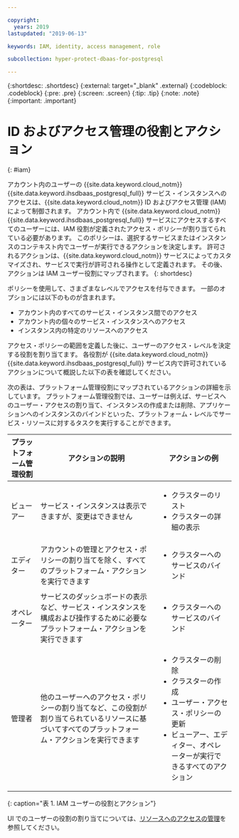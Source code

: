```yaml
---

copyright:
  years: 2019
lastupdated: "2019-06-13"

keywords: IAM, identity, access management, role

subcollection: hyper-protect-dbaas-for-postgresql

---
```


{:shortdesc: .shortdesc}
{:external: target="_blank" .external}
{:codeblock: .codeblock}
{:pre: .pre}
{:screen: .screen}
{:tip: .tip}
{:note: .note}
{:important: .important}

# ID およびアクセス管理の役割とアクション
{: #iam}

アカウント内のユーザーの {{site.data.keyword.cloud_notm}} {{site.data.keyword.ihsdbaas_postgresql_full}} サービス・インスタンスへのアクセスは、{{site.data.keyword.cloud_notm}} ID およびアクセス管理 (IAM) によって制御されます。 アカウント内で {{site.data.keyword.cloud_notm}} {{site.data.keyword.ihsdbaas_postgresql_full}} サービスにアクセスするすべてのユーザーには、IAM 役割が定義されたアクセス・ポリシーが割り当てられている必要があります。 このポリシーは、選択するサービスまたはインスタンスのコンテキスト内でユーザーが実行できるアクションを決定します。 許可されるアクションは、{{site.data.keyword.cloud_notm}} サービスによってカスタマイズされ、サービスで実行が許可される操作として定義されます。 その後、アクションは IAM ユーザー役割にマップされます。
{: shortdesc}

ポリシーを使用して、さまざまなレベルでアクセスを付与できます。 一部のオプションには以下のものが含まれます。

* アカウント内のすべてのサービス・インスタンス間でのアクセス
* アカウント内の個々のサービス・インスタンスへのアクセス
* インスタンス内の特定のリソースへのアクセス

アクセス・ポリシーの範囲を定義した後に、ユーザーのアクセス・レベルを決定する役割を割り当てます。 各役割が {{site.data.keyword.cloud_notm}} {{site.data.keyword.ihsdbaas_postgresql_full}} サービス内で許可されているアクションについて概説した以下の表を確認してください。

次の表は、プラットフォーム管理役割にマップされているアクションの詳細を示しています。 プラットフォーム管理役割では、ユーザーは例えば、サービスへのユーザー・アクセスの割り当て、インスタンスの作成または削除、アプリケーションへのインスタンスのバインドといった、プラットフォーム・レベルでサービス・リソースに対するタスクを実行することができます。

|プラットフォーム管理役割|アクションの説明|アクションの例                                                 |
|------------------------|----------------------|----------------------------------------------------------------|
|ビューアー                  |サービス・インスタンスは表示できますが、変更はできません|<ul><li>クラスターのリスト</li><li>クラスターの詳細の表示</li></ul>|
|エディター                  |アカウントの管理とアクセス・ポリシーの割り当てを除く、すべてのプラットフォーム・アクションを実行できます|<ul><li>クラスターへのサービスのバインド</li></ul>|
|オペレーター                |サービスのダッシュボードの表示など、サービス・インスタンスを構成および操作するために必要なプラットフォーム・アクションを実行できます|<ul><li>クラスターへのサービスのバインド</li></ul>|
|管理者           |他のユーザーへのアクセス・ポリシーの割り当てなど、この役割が割り当てられているリソースに基づいてすべてのプラットフォーム・アクションを実行できます|<ul><li>クラスターの削除</li><li>クラスターの作成</li><li>ユーザー・アクセス・ポリシーの更新</li><li>ビューアー、エディター、オペレーターが実行できるすべてのアクション</li></ul>|
{: caption="表 1. IAM ユーザーの役割とアクション"}

UI でのユーザーの役割の割り当てについては、[リソースへのアクセスの管理](/docs/iam?topic=iam-iammanidaccser#iammanidaccser)を参照してください。
